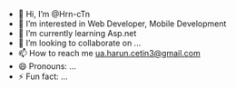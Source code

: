 - 👋 Hi, I’m @Hrn-cTn
- 👀 I’m interested in Web Developer,  Mobile Development
- 🌱 I’m currently learning Asp.net 
- 💞️ I’m looking to collaborate on ...
- 📫 How to reach me ua.harun.cetin3@gmail.com
- 😄 Pronouns: ...
- ⚡ Fun fact: ...

<!---
Hrn-cTn/Hrn-cTn is a ✨ special ✨ repository because its `README.md` (this file) appears on your GitHub profile.
You can click the Preview link to take a look at your changes.
--->
